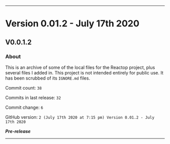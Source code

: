 ***

# Version 0.01.2 - July 17th 2020

## V0.0.1.2

### About

This is an archive of some of the local files for the Reactop project, plus several files I added in. This project is not intended entirely for public use. It has been scrubbed of its `IGNORE.md` files.

Commit count: `38`

Commits in last release: `32`

Commit change: `6`

GitHub version: `2 (July 17th 2020 at 7:15 pm) Version 0.01.2 - July 17th 2020`

***Pre-release***

***
